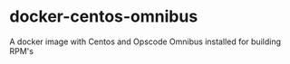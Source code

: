 docker-centos-omnibus
=====================

A docker image with Centos and Opscode Omnibus installed for building RPM's
